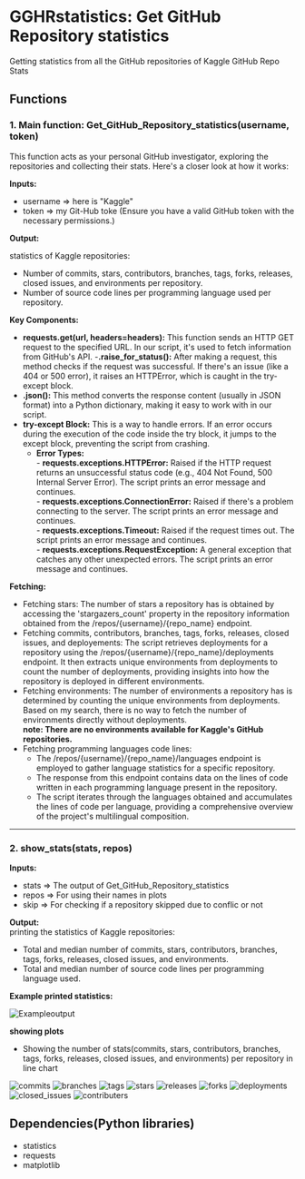 # GGHRstatistics: Get GitHub Repository statistics
Getting statistics from all the GitHub repositories of Kaggle
GitHub Repo Stats

## Functions
### 1. Main function: Get_GitHub_Repository_statistics(username, token)
This function acts as your personal GitHub investigator, exploring the repositories and collecting their stats. Here's a closer look at how it works:

**Inputs:**  
- username => here is "Kaggle"   
- token => my Git-Hub toke (Ensure you have a valid GitHub token with the necessary permissions.)   

**Output:**

statistics of Kaggle repositories:  
- Number of commits, stars, contributors, branches, tags, forks, releases, closed issues, and environments per repository.   
- Number of source code lines per programming language used per repository.

**Key Components:**
- **requests.get(url, headers=headers):** This function sends an HTTP GET request to the specified URL. In our script, it's used to fetch information from GitHub's API.
-**.raise_for_status():** After making a request, this method checks if the request was successful. If there's an issue (like a 404 or 500 error), it raises an HTTPError, which is caught in the try-except block.
- **.json():** This method converts the response content (usually in JSON format) into a Python dictionary, making it easy to work with in our script.
- **try-except Block:** This is a way to handle errors. If an error occurs during the execution of the code inside the try block, it jumps to the except block, preventing the script from crashing.
   - **Error Types:**   
                  - **requests.exceptions.HTTPError:**   Raised if the HTTP request returns an unsuccessful status code (e.g., 404 Not Found, 500 Internal Server Error). The script prints an error message and continues.  
                  - **requests.exceptions.ConnectionError:** Raised if there's a problem connecting to the server. The script prints an error message and continues.   
                  - **requests.exceptions.Timeout:** Raised if the request times out. The script prints an error message and continues.    
                  - **requests.exceptions.RequestException:** A general exception that catches any other unexpected errors. The script prints an error message and continues.


**Fetching:**
- Fetching stars:
  The number of stars a repository has is obtained by accessing the 'stargazers_count' property in the repository information obtained from the /repos/{username}/{repo_name} endpoint.
- Fetching commits, contributors, branches, tags, forks, releases, closed issues, and deployements:
  The script retrieves deployments for a repository using the /repos/{username}/{repo_name}/deployments endpoint. It then extracts unique environments from deployments to count the number of deployments, providing insights into how the repository is deployed in different environments.
- Fetching environments:
  The number of environments a repository has is determined by counting the unique environments from deployments. Based on my search, there is no way to fetch the number of environments directly without deployments.    
  **note: There are no environments available for Kaggle's GitHub repositories.**   
- Fetching programming languages code lines:    
  - The /repos/{username}/{repo_name}/languages endpoint is employed to gather language statistics for a specific repository.   
  - The response from this endpoint contains data on the lines of code written in each programming language present in the repository.    
  - The script iterates through the languages obtained and accumulates the lines of code per language, providing a comprehensive overview of the project's multilingual composition.

---------------------------------------------------------------------------------------------------------------------------------------
### 2. show_stats(stats, repos) 


 **Inputs:**   
- stats => The output of Get_GitHub_Repository_statistics   
- repos => For using their names in plots  
- skip => For checking if a repository skipped due to conflic or not


 **Output:**   
printing the statistics of Kaggle repositories:  
- Total and median number of commits, stars, contributors, branches, tags, forks, releases, closed issues, and environments.   
- Total and median number of source code lines per programming language used.    
 

**Example printed statistics:**  
 
![Exampleoutput](https://github.com/nazgol-nikravesh/GGHRstatistics/assets/93579818/4503fd12-1f5e-4010-8d1c-852067d85300)    

**showing plots**
- Showing the number of stats(commits, stars, contributors, branches, tags, forks, releases, closed issues, and environments) per repository in line chart   

![commits](https://github.com/nazgol-nikravesh/GGHRstatistics/assets/93579818/b25fc31d-c078-498e-b5c0-6b3e9d87383c)
![branches](https://github.com/nazgol-nikravesh/GGHRstatistics/assets/93579818/888451da-9b41-4b76-be6d-0b46e4190ba5)
![tags](https://github.com/nazgol-nikravesh/GGHRstatistics/assets/93579818/ebf077b9-f920-4752-82a7-d253e0329c8c)
![stars](https://github.com/nazgol-nikravesh/GGHRstatistics/assets/93579818/1f3839a2-5f05-4d40-82bf-a36f8609bc61)
![releases](https://github.com/nazgol-nikravesh/GGHRstatistics/assets/93579818/b98666d2-661e-45f4-8408-9ca370249642)
![forks](https://github.com/nazgol-nikravesh/GGHRstatistics/assets/93579818/ce9da7c9-4e0e-4c7f-864f-068a65d468a0)
![deployments](https://github.com/nazgol-nikravesh/GGHRstatistics/assets/93579818/1cd96380-6a05-4a90-819a-e93c254717c9)
![closed_issues](https://github.com/nazgol-nikravesh/GGHRstatistics/assets/93579818/602c0af0-850e-428c-b9ac-1e2830aea86c)
![contributers](https://github.com/nazgol-nikravesh/GGHRstatistics/assets/93579818/211b5f57-024f-4a74-810f-6c25449c1dff)


## Dependencies(Python libraries)
- statistics
- requests
- matplotlib



